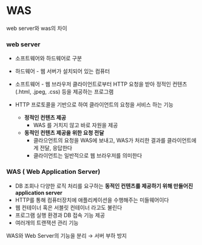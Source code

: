 # WAS

web server와 was의 차이



### web server

- 소프트웨어와 하드웨어로 구분
- 하드웨어 - 웹 서버가 설치되어 있는 컴퓨터
- 소프트웨어 - 웹 브라우저 클라이언트로부터 HTTP 요청을 받아 정적인 컨텐츠(.html, .jpeg, .css) 등을 제공하는 프로그램

- HTTP 프로토콜을 기반으로 하여 클라이언트의 요청을 서비스 하는 기능
    - **********************************************************정적인 컨텐츠 제공**********************************************************
        - WAS 를 거치지 않고 바로 자원을 제공
    - **동적인 컨텐츠 제공을 위한 요청 전달**
        - 클라으언트의 요청을 WAS에 보내고, WAS가 처리한 결과를 클라이언트에게 전달, 응답한다
        - 클라이언트는 일반적으로 웹 브라우저를 의미한다

### WAS ( Web Application Server)

- DB 조회나 다양한 로직 처리를 요구하는 ********************************************동적인 컨텐츠를 제공하기 위해 만들어진 application server********************************************
- HTTP를 통해 컴퓨터장치에 애플리케이션을 수행해주는 미들웨어이다
- 웹 컨테이너 혹은 서블릿 컨테이너 라고도 불린다
- 프로그램 실행 환경과 DB 접속 기능 제공
- 여러개의 트랜잭션 관리 기능

WAS와 Web Server의 기능을 분리 → 서버 부하 방지
